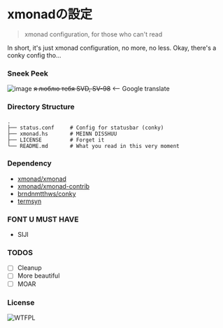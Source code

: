 xmonadの設定
=============

> xmonad configuration, for those who can't read

In short, it's just xmonad configuration, no more, no less.
Okay, there's a conky config tho...

### Sneek Peek
![image](https://user-images.githubusercontent.com/11663545/42872886-3fa236de-8aa8-11e8-946b-0f739b9e8664.png)
~~я люблю тебя SVD, SV-98~~ <-- Google translate

### Directory Structure

    .
    ├── status.conf     # Config for statusbar (conky)
    ├── xmonad.hs       # MEINN DISSHUU
    ├── LICENSE         # Forget it
    └── README.md       # What you read in this very moment

### Dependency
- [xmonad/xmonad](https://github.com/xmonad/xmonad)
- [xmonad/xmonad-contrib](https://github.com/xmonad/xmonad-contrib)
- [brndnmtthws/conky](https://github.com/brndnmtthws/conky)
- [termsyn](https://termsyn.sourceforge.io/)

### FONT U MUST HAVE
- SIJI

### TODOS
- [ ] Cleanup
- [ ] More beautiful
- [ ] MOAR

### License
![WTFPL](http://www.wtfpl.net/wp-content/uploads/2012/12/wtfpl-badge-3.png)


